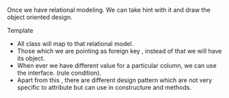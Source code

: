 Once we have relational modeling. We can take hint with it and draw the object oriented design.

Template
- All class will map to that relational model.
- Those which we are pointing as foreign key , instead of that we will have its object.
- When ever we have different value for a particular column, we can use the interface. (rule condition).
- Apart from this , there are different design pattern which are not very specific to attribute but can use in constructure and methods.



